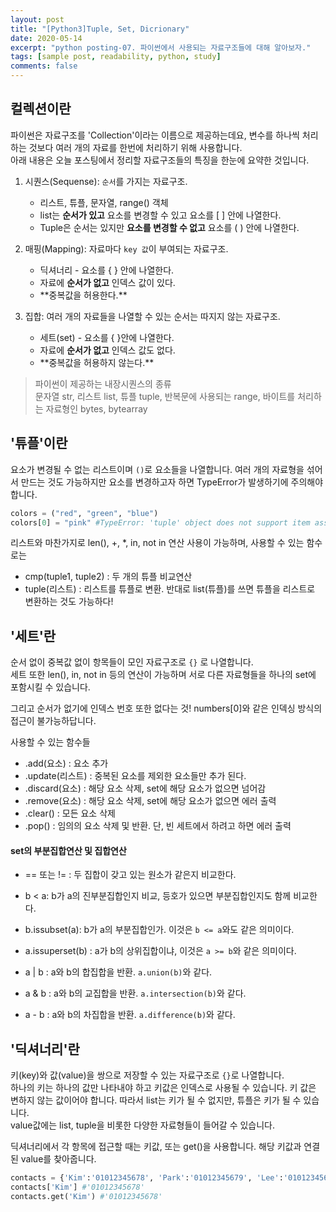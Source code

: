```yaml
---
layout: post
title: "[Python3]Tuple, Set, Dicrionary"
date: 2020-05-14
excerpt: "python posting-07. 파이썬에서 사용되는 자료구조들에 대해 알아보자."
tags: [sample post, readability, python, study]
comments: false
---
```

## 컬렉션이란 
파이썬은 자료구조를 'Collection'이라는 이름으로 제공하는데요, 변수를 하나씩 처리하는 것보다 여러 개의 자료를 한번에 처리하기 위해 사용합니다.  
아래 내용은 오늘 포스팅에서 정리할 자료구조들의 특징을 한눈에 요약한 것입니다.

1. 시퀀스(Sequense): `순서`를 가지는 자료구조. 
    + 리스트, 튜플, 문자열, range() 객체  
	+ list는 __순서가 있고__ 요소를 변경할 수 있고 요소를 [ ] 안에 나열한다.  
	+ Tuple은 순서는 있지만 __요소를 변경할 수 없고__ 요소를 ( ) 안에 나열한다.

2. 매핑(Mapping): 자료마다 `key 값`이 부여되는 자료구조. 
    + 딕셔너리 - 요소를 { } 안에 나열한다.
	+ 자료에 __순서가 없고__ 인덱스 값이 있다.
    + \*\*중복값을 허용한다.\*\*

3. 집합: 여러 개의 자료들을 나열할 수 있는 순서는 따지지 않는 자료구조.
    + 세트(set) - 요소를 { }안에 나열한다.
	+ 자료에 __순서가 없고__ 인덱스 값도 없다.
	+ \*\*중복값을 허용하지 않는다.\*\*	

> 파이썬이 제공하는 내장시퀀스의 종류  
> 문자열 str, 리스트 list, 튜플 tuple, 반복문에 사용되는 range, 바이트를 처리하는 자료형인 bytes, bytearray



## '튜플'이란
요소가 변경될 수 없는 리스트이며 `()`로 요소들을 나열합니다. 여러 개의 자료형을 섞어서 만드는 것도 가능하지만 요소를 변경하고자 하면 TypeError가 발생하기에 주의해야 합니다.  
```python
colors = ("red", "green", "blue")
colors[0] = "pink" #TypeError: 'tuple' object does not support item assignment
```
리스트와 마찬가지로 len(), +, *, in, not in 연산 사용이 가능하며, 사용할 수 있는 함수로는 
+ cmp(tuple1, tuple2) : 두 개의 튜플 비교연산
+ tuple(리스트) : 리스트를 튜플로 변환. 반대로 list(튜플)를 쓰면 튜플을 리스트로 변환하는 것도 가능하다!

## '세트'란
순서 없이 중복값 없이 항목들이 모인 자료구조로 `{}` 로 나열합니다.  
세트 또한 len(), in, not in 등의 연산이 가능하며 서로 다른 자료형들을 하나의 set에 포함시킬 수 있습니다.  

그리고 순서가 없기에 인덱스 번호 또한 없다는 것! numbers[0]와 같은 인덱싱 방식의 접근이 불가능하답니다.

사용할 수 있는 함수들
+ .add(요소) : 요소 추가 
+ .update(리스트) : 중복된 요소를 제외한 요소들만 추가 된다.
+ .discard(요소) : 해당 요소 삭제, set에 해당 요소가 없으면 넘어감
+ .remove(요소) : 해당 요소 삭제, set에 해당 요소가 없으면 에러 출력
+ .clear() : 모든 요소 삭제
+ .pop() : 임의의 요소 삭제 및 반환. 단, 빈 세트에서 하려고 하면 에러 출력

#### set의 부분집합연산 및 집합연산
+ == 또는 != : 두 집합이 갖고 있는 원소가 같은지 비교한다.
+ b < a: b가 a의 진부분집합인지 비교, 등호가 있으면 부분집합인지도 함께 비교한다.
+ b.issubset(a): b가 a의 부분집합인가. 이것은 `b <= a`와도 같은 의미이다.
+ a.issuperset(b) : a가 b의 상위집합이냐, 이것은 `a >= b`와 같은 의미이다.

+ a | b : a와 b의 합집합을 반환. `a.union(b)`와 같다.
+ a & b : a와 b의 교집합을 반환. `a.intersection(b)`와 같다.
+ a - b : a와 b의 차집합을 반환. `a.difference(b)`와 같다.

## '딕셔너리'란
키(key)와 값(value)을 쌍으로 저장할 수 있는 자료구조로 `{}`로 나열합니다.  
하나의 키는 하나의 값만 나타내야 하고 키값은 인덱스로 사용될 수 있습니다.  키 값은 변하지 않는 값이어야 합니다. 따라서 list는 키가 될 수 없지만, 튜플은 키가 될 수 있습니다.  
value값에는 list, tuple을 비롯한 다양한 자료형들이 들어갈 수 있습니다.

딕셔너리에서 각 항목에 접근할 때는 키값, 또는 get()을 사용합니다. 해당 키값과 연결된 value를 찾아줍니다.
```python
contacts = {'Kim':'01012345678', 'Park':'01012345679', 'Lee':'01012345680'}
contacts['Kim'] #'01012345678'
contacts.get('Kim') #'01012345678'
```




